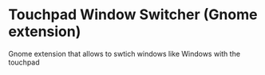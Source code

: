 # Touchpad Window Switcher (Gnome extension)

Gnome extension that allows to swtich windows like Windows with the touchpad
